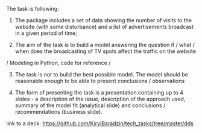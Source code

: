 The task is following:

1. The package includes a set of data showing the number of visits to the website (with some disturbance) and a list of advertisements broadcast in a given period of time;

2. The aim of the task is to build a model answering the question if / what / when does the broadcasting of TV spots affect the traffic on the website

/ Modeling in Python, code for reference /

3. The task is not to build the best possible model. The model should be reasonable enough to be able to present conclusions / observations

4. The form of presenting the task is a presentation containing up to 4 slides - a description of the issue, description of the approach used, summary of the model fit (analytical slide) and conclusions / recommendations (business slide).

link to a deck: https://github.com/KirylBaradzin/tech_tasks/tree/master/dds